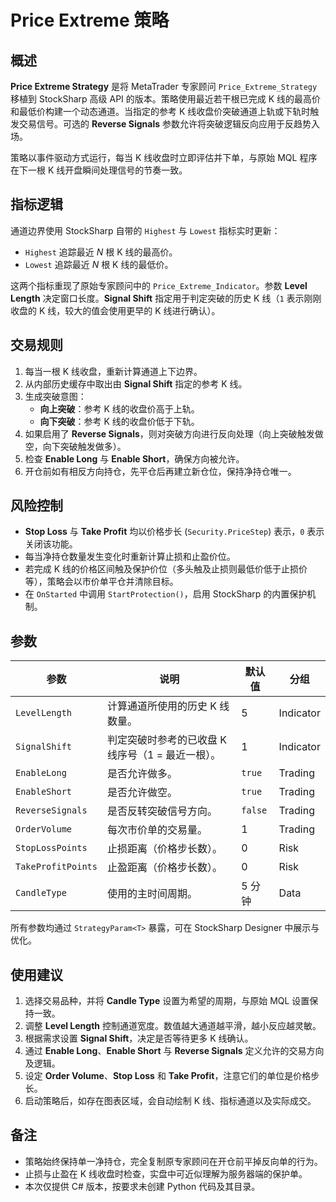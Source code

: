# Price Extreme 策略

## 概述

**Price Extreme Strategy** 是将 MetaTrader 专家顾问 `Price_Extreme_Strategy` 移植到 StockSharp 高级 API 的版本。策略使用最近若干根已完成 K 线的最高价和最低价构建一个动态通道。当指定的参考 K 线收盘价突破通道上轨或下轨时触发交易信号。可选的 **Reverse Signals** 参数允许将突破逻辑反向应用于反趋势入场。

策略以事件驱动方式运行，每当 K 线收盘时立即评估并下单，与原始 MQL 程序在下一根 K 线开盘瞬间处理信号的节奏一致。

## 指标逻辑

通道边界使用 StockSharp 自带的 `Highest` 与 `Lowest` 指标实时更新：

- `Highest` 追踪最近 *N* 根 K 线的最高价。
- `Lowest` 追踪最近 *N* 根 K 线的最低价。

这两个指标重现了原始专家顾问中的 `Price_Extreme_Indicator`。参数 **Level Length** 决定窗口长度。**Signal Shift** 指定用于判定突破的历史 K 线（`1` 表示刚刚收盘的 K 线，较大的值会使用更早的 K 线进行确认）。

## 交易规则

1. 每当一根 K 线收盘，重新计算通道上下边界。
2. 从内部历史缓存中取出由 **Signal Shift** 指定的参考 K 线。
3. 生成突破意图：
   - **向上突破**：参考 K 线的收盘价高于上轨。
   - **向下突破**：参考 K 线的收盘价低于下轨。
4. 如果启用了 **Reverse Signals**，则对突破方向进行反向处理（向上突破触发做空，向下突破触发做多）。
5. 检查 **Enable Long** 与 **Enable Short**，确保方向被允许。
6. 开仓前如有相反方向持仓，先平仓后再建立新仓位，保持净持仓唯一。

## 风险控制

- **Stop Loss** 与 **Take Profit** 均以价格步长 (`Security.PriceStep`) 表示，`0` 表示关闭该功能。
- 每当净持仓数量发生变化时重新计算止损和止盈价位。
- 若完成 K 线的价格区间触及保护价位（多头触及止损则最低价低于止损价等），策略会以市价单平仓并清除目标。
- 在 `OnStarted` 中调用 `StartProtection()`，启用 StockSharp 的内置保护机制。

## 参数

| 参数 | 说明 | 默认值 | 分组 |
|------|------|--------|------|
| `LevelLength` | 计算通道所使用的历史 K 线数量。 | 5 | Indicator |
| `SignalShift` | 判定突破时参考的已收盘 K 线序号（1 = 最近一根）。 | 1 | Indicator |
| `EnableLong` | 是否允许做多。 | `true` | Trading |
| `EnableShort` | 是否允许做空。 | `true` | Trading |
| `ReverseSignals` | 是否反转突破信号方向。 | `false` | Trading |
| `OrderVolume` | 每次市价单的交易量。 | 1 | Trading |
| `StopLossPoints` | 止损距离（价格步长数）。 | 0 | Risk |
| `TakeProfitPoints` | 止盈距离（价格步长数）。 | 0 | Risk |
| `CandleType` | 使用的主时间周期。 | 5 分钟 | Data |

所有参数均通过 `StrategyParam<T>` 暴露，可在 StockSharp Designer 中展示与优化。

## 使用建议

1. 选择交易品种，并将 **Candle Type** 设置为希望的周期，与原始 MQL 设置保持一致。
2. 调整 **Level Length** 控制通道宽度。数值越大通道越平滑，越小反应越灵敏。
3. 根据需求设置 **Signal Shift**，决定是否等待更多 K 线确认。
4. 通过 **Enable Long**、**Enable Short** 与 **Reverse Signals** 定义允许的交易方向及逻辑。
5. 设定 **Order Volume**、**Stop Loss** 和 **Take Profit**，注意它们的单位是价格步长。
6. 启动策略后，如存在图表区域，会自动绘制 K 线、指标通道以及实际成交。

## 备注

- 策略始终保持单一净持仓，完全复制原专家顾问在开仓前平掉反向单的行为。
- 止损与止盈在 K 线收盘时检查，实盘中可近似理解为服务器端的保护单。
- 本次仅提供 C# 版本，按要求未创建 Python 代码及其目录。
